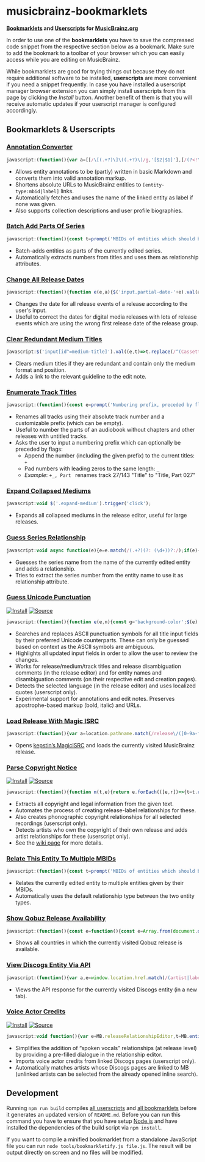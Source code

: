 # musicbrainz-bookmarklets

**[Bookmarklets](https://en.wikipedia.org/wiki/Bookmarklet) and [Userscripts](https://en.wikipedia.org/wiki/Userscript) for [MusicBrainz.org](https://musicbrainz.org)**

In order to use one of the **bookmarklets** you have to save the compressed code snippet from the respective section below as a bookmark. Make sure to add the bookmark to a toolbar of your browser which you can easily access while you are editing on MusicBrainz.

While bookmarklets are good for trying things out because they do not require additional software to be installed, **userscripts** are more convenient if you need a snippet frequently. In case you have installed a userscript manager browser extension you can simply install userscripts from this page by clicking the *Install* button. Another benefit of them is that you will receive automatic updates if your userscript manager is configured accordingly.

## Bookmarklets & Userscripts

### [Annotation Converter](src/annotationConverter.js)

```js
javascript:(function(){var a=[[/\[(.+?)\]\((.+?)\)/g,'[$2|$1]'],[/(?<!\[)(https?:\/\/\S+)/g,'[$1]'],[/\[(.+?)(\|.+?)?\]/g,(a,e,t='')=>`[${btoa(e)}${t}]`],[/(__|\*\*)(?=\S)(.+?)(?<=\S)\1/g,"'''$2'''"],[/(_|\*)(?=\S)(.+?)(?<=\S)\1/g,"''$2''"],[/^\# +(.+?)( +\#*)?$/gm,'= $1 ='],[/^\#{2} +(.+?)( +\#*)?$/gm,'== $1 =='],[/^\#{3} +(.+?)( +\#*)?$/gm,'=== $1 ==='],[/^(\d+)\. +/gm,'    $1. '],[/^[-+*] +/gm,'    * '],[/\[([A-Za-z0-9+/=]+)(\|.+?)?\]/g,(a,e,t='')=>`[${atob(e)}${t}]`]];function n(a){return async function(a,e){const n=[],t=(a.replace(e,(a,...e)=>{[e,t]=[...e];var t,e=async function(a,e){if(a.includes('musicbrainz.org')){const $=new URL(a);var[t,n,r]=$.pathname.match(/^\/(.+?)\/([0-9a-f-]{36})$/)||[];if(t)return`[${n}:${r}|${e=e||await async function(a){a.pathname='/ws/2'+a.pathname,a.search='?fmt=json';let e=await fetch(a);return e=await e.json(),e.name||e.title}($)}]`}return e?`[${a}|${e}]`:`[${a}]`}(e,t);n.push(e)}),await Promise.all(n));return a.replace(e,()=>t.shift())}(a,/\[(.+?)(?:\|(.+?))?\]/g)}var e=['textarea[name$=text]','textarea[name$=description]','textarea[name$=biography]'].join();{var r=a;const c='background-color';$(e).css(c,'').each((a,e)=>{let t=e.value;t&&(r.forEach(([a,e])=>{t=t.replace(a,e)}),t!=e.value&&$(e).val(t).trigger('change').css(c,'yellow'))})}$(e).each(async(a,e)=>{e.disabled=!0;var t=await n(e.value);t!=e.value&&$(e).val(t),e.disabled=!1})})();
```

- Allows entity annotations to be (partly) written in basic Markdown and converts them into valid annotation markup.
- Shortens absolute URLs to MusicBrainz entities to `[entity-type:mbid|label]` links.
- Automatically fetches and uses the name of the linked entity as label if none was given.
- Also supports collection descriptions and user profile biographies.

### [Batch Add Parts Of Series](src/bookmarklets/batchAddPartsOfSeries.js)

```js
javascript:(function(){const t=prompt('MBIDs of entities which should be added as parts of the series:');t&&async function(t){for(var e of t){const o=await async function(){const t=await fetch("/ws/js/entity/"+e);return MB.entity(await t.json())}(),s=(a=o,i=MB.sourceRelationshipEditor??MB.releaseRelationshipEditor,new MB.relationshipEditor.UI.AddDialog({viewModel:i,source:i.source,target:a}));i=o.name.match(/\d+/);i&&s.relationship().setAttributes([{type:{gid:'a59c5830-5ec7-38fe-9a21-c7ea54f6650a'},text_value:i[0]}]),s.accept()}var a,i}(Array.from(t.matchAll(/[0-9a-f-]{36}/gm),t=>t[0]))})();
```

- Batch-adds entities as parts of the currently edited series.
- Automatically extracts numbers from titles and uses them as relationship attributes.

### [Change All Release Dates](src/changeAllReleaseDates.js)

```js
javascript:(function(){function e(e,a){$('input.partial-date-'+e).val(a).trigger('change')}var a,t,n=prompt('Date for all release events (YYYY-MM-DD):');null!==n&&([,n,a,t]=/(\d{4})(?:-(\d{2})(?:-(\d{2}))?)?/.exec(n)||[],a=a,t=t,e('year',n),e('month',a),e('day',t))})();
```

- Changes the date for all release events of a release according to the user's input.
- Useful to correct the dates for digital media releases with lots of release events which are using the wrong first
  release date of the release group.

### [Clear Redundant Medium Titles](src/bookmarklets/clearRedundantMediumTitles.js)

```js
javascript:$('input[id^=medium-title]').val((e,t)=>t.replace(/^(Cassette|CD|Dis[ck]|DVD|SACD|Vinyl)\s*\d+/i,'').trim()).trigger('change'),void $('#edit-note-text').val((e,t)=>'Clear redundant medium titles, see https://musicbrainz.org/doc/Style/Release#Medium_title\n'+t).trigger('change');
```

- Clears medium titles if they are redundant and contain only the medium format and position.
- Adds a link to the relevant guideline to the edit note.

### [Enumerate Track Titles](src/enumerateTrackTitles.js)

```js
javascript:(function(){const e=prompt('Numbering prefix, preceded by flags:\n+ append to current titles\n_ pad numbers','Part ');if(null!==e){let[,n,t]=e.match(/^([+_]*)(.*)/);n={append:n.includes('+'),padNumbers:n.includes('_')};{var[a='',l={}]=[t,n];let e=$('input.track-name');var r=e.length.toString().length;const p=new Intl.NumberFormat('en',{minimumIntegerDigits:r});e.each((e,n)=>{let t=e+1,r=(l.padNumbers&&(t=p.format(t)),a+t);l.append&&(r=(n.value+r).replace(/([.!?]),/,'$1')),$(n).val(r)}).trigger('change')}}})();
```

- Renames all tracks using their absolute track number and a customizable prefix (which can be empty).
- Useful to number the parts of an audiobook without chapters and other releases with untitled tracks.
- Asks the user to input a numbering prefix which can optionally be preceded by flags:
  - Append the number (including the given prefix) to the current titles: `+`
  - Pad numbers with leading zeros to the same length: `_`
  - *Example*: `+_, Part ` renames track 27/143 "Title" to "Title, Part 027"

### [Expand Collapsed Mediums](src/expandCollapsedMediums.js)

```js
javascript:void $('.expand-medium').trigger('click');
```

- Expands all collapsed mediums in the release editor, useful for large releases.

### [Guess Series Relationship](src/bookmarklets/guessSeriesRelationship.js)

```js
javascript:void async function(e){e=e.match(/(.+?)(?: (\d+))?:/);if(e){t=MB.entity({name:e[1]},'series'),o=MB.sourceRelationshipEditor??MB.releaseRelationshipEditor;const i=new MB.relationshipEditor.UI.AddDialog({viewModel:o,source:o.source,target:t});var t,o=e[2];o&&i.relationship().setAttributes([{type:{gid:'a59c5830-5ec7-38fe-9a21-c7ea54f6650a'},text_value:o}]),(t=i).open(void 0),t.autocomplete.$input.focus(),t.autocomplete.search()}}(document.querySelector('h1 bdi').textContent);
```

- Guesses the series name from the name of the currently edited entity and adds a relationship.
- Tries to extract the series number from the entity name to use it as relationship attribute.

### [Guess Unicode Punctuation](src/guessUnicodePunctuation.js)

[![Install](https://img.shields.io/badge/Install-success.svg?style=for-the-badge&logo=tampermonkey)](dist/guessUnicodePunctuation.user.js?raw=1)
[![Source](https://img.shields.io/badge/Source-grey.svg?style=for-the-badge&logo=github)](dist/guessUnicodePunctuation.user.js)

```js
javascript:(function(){function e(e,n){const g='background-color';$(e).css(g,'').each((e,t)=>{let a=t.value;a&&(n.forEach(([e,t])=>{a=a.replace(e,t)}),a!=t.value&&$(t).val(a).trigger('change').css(g,'yellow'))})}var t=[[/(?<=[^\p{L}\d]|^)"(.+?)"(?=[^\p{L}\d]|$)/gu,'\u201c$1\u201d'],[/(?<=\W|^)'(n)'(?=\W|$)/gi,'\u2019$1\u2019'],[/(?<=[^\p{L}\d]|^)'(.+?)'(?=[^\p{L}\d]|$)/gu,'\u2018$1\u2019'],[/(\d+)"/g,'$1\u2033'],[/(\d+)'(\d+)/g,'$1\u2032$2'],[/'/g,'\u2019'],[/(?<!\.)\.{3}(?!\.)/g,'\u2026'],[/ - /g,' \u2013 '],[/\d{4}-\d{2}(?:-\d{2})?(?=\W|$)/g,e=>Number.isNaN(Date.parse(e))?e:e.replaceAll('-','\u2010')],[/\d+(-\d+){2,}/g,e=>e.replaceAll('-','\u2012')],[/(\d+)-(\d+)/g,'$1\u2013$2'],[/(?<=\S)-(?=\S)/g,'\u2010']],a=[[/\[(.+?)(\|.+?)?\]/g,(e,t,a='')=>`[${btoa(t)}${a}]`],[/(?<=\/\/)(\S+)/g,(e,t)=>btoa(t)],[/'''/g,'<b>'],[/''/g,'<i>'],...t,[/<b>/g,"'''"],[/<i>/g,"''"],[/(?<=\/\/)([A-Za-z0-9+/=]+)/g,(e,t)=>atob(t)],[/\[([A-Za-z0-9+/=]+)(\|.+?)?\]/g,(e,t,a='')=>`[${atob(t)}${a}]`]];e(['input#name','input#comment','input.track-name','input[id^=medium-title]','input[name$=name]','input[name$=comment]'].join(),t),e(['#annotation','#edit-note-text','textarea[name$=text]','.edit-note'].join(),a)})();
```

- Searches and replaces ASCII punctuation symbols for all title input fields by their preferred Unicode counterparts.
  These can only be guessed based on context as the ASCII symbols are ambiguous.
- Highlights all updated input fields in order to allow the user to review the changes.
- Works for release/medium/track titles and release disambiguation comments (in the release editor)
  and for entity names and disambiguation comments (on their respective edit and creation pages).
- Detects the selected language (in the release editor) and uses localized quotes (userscript only).
- Experimental support for annotations and edit notes. Preserves apostrophe-based markup (bold, italic) and URLs.

### [Load Release With Magic ISRC](src/bookmarklets/loadReleaseWithMagicISRC.js)

```js
javascript:(function(){var a=location.pathname.match(/release\/([0-9a-f-]{36})/)?.[1];a&&open('https://magicisrc.kepstin.ca?mbid='+a)})();
```

- Opens [kepstin’s MagicISRC](https://magicisrc.kepstin.ca) and loads the currently visited MusicBrainz release.

### [Parse Copyright Notice](src/parseCopyrightNotice.js)

[![Install](https://img.shields.io/badge/Install-success.svg?style=for-the-badge&logo=tampermonkey)](dist/parseCopyrightNotice.user.js?raw=1)
[![Source](https://img.shields.io/badge/Source-grey.svg?style=for-the-badge&logo=github)](dist/parseCopyrightNotice.user.js)

```js
javascript:(function(){function m(t,e){return e.forEach(([e,r])=>{t=t.replace(e,r)}),t}const p=/([\xa9\u2117](?:\s*[&+]?\s*[\xa9\u2117])?)(?:.+?;)?\s*(\d{4}(?:\s*[,&]\s*\d{4})*)?(?:[^,.]*\sby)?\s+/,u=/((?:(?:licen[sc]ed?\s(?:to|from)|(?:distributed|marketed)(?:\sby)?)(?:\sand)?\s)+)/,y={nameRE:/.+?(?:,?\s(?:LLC|LLP|(?:Inc|Ltd)\.?))?/,nameSeparatorRE:/[/|](?=\s|\w{2})|\s[\u2013-]\s/,terminatorRE:/$|(?=,|\.(?:\W|$)|\sunder\s)|(?<=\.)\W/};function f(e){return m(e.toLowerCase().trim(),[[/licen[sc]ed?/g,'licensed'],[/(distributed|marketed)(\sby)?/,'$1 by']])}const d={release:{artist:{'\xa9':709,'\u2117':710},label:{'\xa9':708,'\u2117':711,'licensed from':712,'licensed to':833,'distributed by':361,'marketed by':848}},recording:{artist:{'\u2117':869},label:{'\u2117':867}}};var e=prompt('Copyright notice:');e&&async function(e){for(const o of e){var r='label',t=d.release[r],s=MB.entity({name:o.name,entityType:r});for(const n of o.types){a=MB.sourceRelationshipEditor??MB.releaseRelationshipEditor;const i=new MB.relationshipEditor.UI.AddDialog({viewModel:a,source:a.source,target:s}),c=i.relationship();c.linkTypeID(t[n]),c.entity0_credit(o.name),o.year&&!Array.isArray(o.year)&&(c.begin_date.year(o.year),c.end_date.year(o.year)),(a=i).open(void 0),a.autocomplete.$input.focus(),a.autocomplete.search(),await function(r){return new Promise(e=>{r?r.$dialog.on('dialogclose',()=>{e()}):e()})}(i)}}var a}(function(e,r={}){var t={...y,...r};const s=[];var r=t.nameRE.source,a=t.terminatorRE.source;for(const o of(e=m(e,[[/\(C\)/gi,'\xa9'],[/\(P\)/gi,'\u2117'],[/\xab(.+?)\xbb/g,'$1'],[/for (.+?) and (.+?) for the world outside \1/g,'/ $2'],[/\u2117\s*(under\s)/gi,'$1'],[/(?<=\u2117\s*)digital remaster/gi,'']])).matchAll(new RegExp(String.raw`${p.source}(${r}(?:\s*/\s*${r})*)(?:${a})`,'gm'))){const n=o[3].split(t.nameSeparatorRE).map(e=>e.trim()),i=o[1].split(/[&+]|(?<=[\xa9\u2117])(?=[\xa9\u2117])/).map(f),c=o[2]?.split(/[,&]/).map(e=>e.trim());n.forEach(e=>{/an?\s(.+?)\srelease/i.test(e)||s.push({name:e,types:i,year:(e=c,Array.isArray(e)&&1===e.length?e[0]:e)})})}for(const d of e.matchAll(new RegExp(u.source+`(${r})(?:${a})`,'gim'))){var l=d[1].split(/\sand\s/).map(f);s.push({name:d[2],types:l})}return s}(e))})();
```

- Extracts all copyright and legal information from the given text.
- Automates the process of creating release-label relationships for these.
- Also creates phonographic copyright relationships for all selected recordings (userscript only).
- Detects artists who own the copyright of their own release and adds artist relationships for these (userscript only).
- See the [wiki page](https://github.com/kellnerd/musicbrainz-bookmarklets/wiki/Parse-Copyright-Notices) for more details.

### [Relate This Entity To Multiple MBIDs](src/bookmarklets/relateThisEntityToMultipleMBIDs.js)

```js
javascript:(function(){const t=prompt('MBIDs of entities which should be related to this entity:');t&&async function(t,i,e=!1){for(var o of t){var n=await async function(){const t=await fetch("/ws/js/entity/"+o);return MB.entity(await t.json())}();a=MB.sourceRelationshipEditor??MB.releaseRelationshipEditor;const r=new MB.relationshipEditor.UI.AddDialog({viewModel:a,source:a.source,target:n});if(i){const s=r.relationship();s.linkTypeID(i),e&&r.changeDirection()}r.accept()}var a}(Array.from(t.matchAll(/[0-9a-f-]{36}/gm),t=>t[0]))})();
```

- Relates the currently edited entity to multiple entities given by their MBIDs.
- Automatically uses the default relationship type between the two entity types.

### [Show Qobuz Release Availability](src/bookmarklets/showQobuzReleaseAvailability.js)

```js
javascript:(function(){const e=function(){const e=Array.from(document.querySelectorAll('head > link[rel=alternate]')).map(e=>e.hreflang);return e.map(e=>e.split('-')[1]).filter((e,n,t)=>e&&t.indexOf(e)===n)}();alert(`Available in ${e.length} countries\n`+e.sort().join(', '))})();
```

- Shows all countries in which the currently visited Qobuz release is available.

### [View Discogs Entity Via API](src/bookmarklets/viewDiscogsEntityViaAPI.js)

```js
javascript:(function(){var a,e=window.location.href.match(/(artist|label|master|release)\/(\d+)/)?.slice(1);e&&open(([e,a]=[...e],`https://api.discogs.com/${e}s/`+a))})();
```

- Views the API response for the currently visited Discogs entity (in a new tab).

### [Voice Actor Credits](src/voiceActorCredits.js)

[![Install](https://img.shields.io/badge/Install-success.svg?style=for-the-badge&logo=tampermonkey)](dist/voiceActorCredits.user.js?raw=1)
[![Source](https://img.shields.io/badge/Source-grey.svg?style=for-the-badge&logo=github)](dist/voiceActorCredits.user.js)

```js
javascript:void function(){var e=MB.releaseRelationshipEditor,t=MB.entity({},'artist');const i=new MB.relationshipEditor.UI.AddDialog({source:e.source,target:t,viewModel:e}),r=i.relationship();return r.linkTypeID(60),r.entity0_credit(''),r.setAttributes([{type:{gid:'d3a36e62-a7c4-4eb9-839f-adfebe87ac12'},credited_as:''}]),i}().open();
```

- Simplifies the addition of “spoken vocals” relationships (at release level) by providing a pre-filled dialogue in the relationship editor.
- Imports voice actor credits from linked Discogs pages (userscript only).
- Automatically matches artists whose Discogs pages are linked to MB (unlinked artists can be selected from the already opened inline search).

## Development

Running `npm run build` compiles [all userscripts](src/userscripts/) and [all bookmarklets](src/bookmarklets/) before it generates an updated version of `README.md`. Before you can run this command you have to ensure that you have setup [Node.js](https://nodejs.org/) and have installed the dependencies of the build script via `npm install`.

If you want to compile a minified bookmarklet from a standalone JavaScript file you can run `node tools/bookmarkletify.js file.js`. The result will be output directly on screen and no files will be modified.
